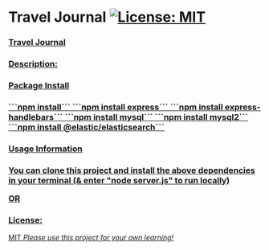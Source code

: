 # Travel Journal [![License: MIT](https://img.shields.io/badge/License-MIT-yellow.svg)](https://opensource.org/licenses/MIT)

<h3><u>Travel Journal<u></h3>

<h3>Description:</h3>
   


<h3>Package Install<h3>
```npm install```
```npm install express```
```npm install express-handlebars```
```npm install mysql```
```npm install mysql2```
```npm install @elastic/elasticsearch```

<h3>Usage Information<h3>

You can clone this project and install the above dependencies in your terminal (& enter "node server.js" to run locally)

OR


<h3>License:</h3> MIT   <i>Please use this project for your own learning!</i> 
